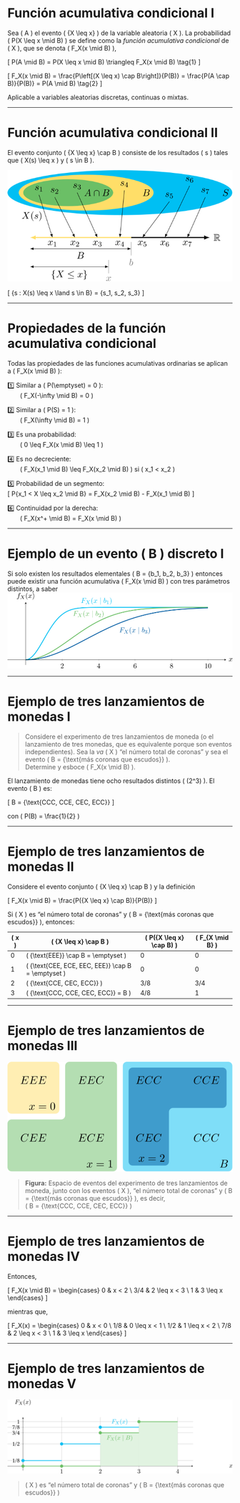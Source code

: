 

# Función acumulativa condicional I

Sea \( A \) el evento \( \{X \leq x\} \) de la variable aleatoria \( X \). La probabilidad \( P(X \leq x \mid B) \) se define como la *función acumulativa condicional* de \( X \), que se denota \( F_X(x \mid B) \),

\[
P(A \mid B) = P(X \leq x \mid B) \triangleq F_X(x \mid B) \tag{1}
\]

\[
F_X(x \mid B) = \frac{P\left[(X \leq x) \cap B\right]}{P(B)} = \frac{P(A \cap B)}{P(B)} = P(A \mid B) \tag{2}
\]

Aplicable a variables aleatorias discretas, continuas o mixtas.



---

# Función acumulativa condicional II

El evento conjunto \( \{X \leq x\} \cap B \) consiste de los resultados \( s \) tales que \( X(s) \leq x \) y \( s \in B \).

![Mapeo evento conjunto](images/5_mapeo_evento_conjunto.svg)




\[
\{s : X(s) \leq x \land s \in B\} = \{s_1, s_2, s_3\}
\]




---

# Propiedades de la función acumulativa condicional

Todas las propiedades de las funciones acumulativas ordinarias se aplican a \( F_X(x \mid B) \):

1️⃣ Similar a \( P(\emptyset) = 0 \):  
  \( F_X(-\infty \mid B) = 0 \)

2️⃣ Similar a \( P(S) = 1 \):  
  \( F_X(\infty \mid B) = 1 \)

3️⃣ Es una probabilidad:  
  \( 0 \leq F_X(x \mid B) \leq 1 \)

4️⃣ Es no decreciente:  
  \( F_X(x_1 \mid B) \leq F_X(x_2 \mid B) \) si \( x_1 < x_2 \)

5️⃣ Probabilidad de un segmento:  
\[
P\{x_1 < X \leq x_2 \mid B\} = F_X(x_2 \mid B) - F_X(x_1 \mid B)
\]

6️⃣ Continuidad por la derecha:  
  \( F_X(x^+ \mid B) = F_X(x \mid B) \)

---

# Ejemplo de un evento \( B \) discreto I

Si solo existen los resultados elementales \( B = \{b_1, b_2, b_3\} \) entonces puede existir una función acumulativa \( F_X(x \mid B) \) con tres parámetros distintos, a saber
![Mapeo evento conjunto](images/5_funcs_acum_condicionales.svg)


---

# Ejemplo de tres lanzamientos de monedas I

> Considere el experimento de tres lanzamientos de moneda (o el lanzamiento de tres monedas, que es equivalente porque son eventos independientes). Sea la *va* \( X \) “el número total de coronas” y sea el evento \( B = \{\text{más coronas que escudos}\} \).  
> Determine y esboce \( F_X(x \mid B) \).

El lanzamiento de monedas tiene ocho resultados distintos \( (2^3) \). El evento \( B \) es:

\[
B = \{\text{CCC, CCE, CEC, ECC}\}
\]

con \( P(B) = \frac{1}{2} \)



---

# Ejemplo de tres lanzamientos de monedas II

Considere el evento conjunto \( \{X \leq x\} \cap B \) y la definición

\[
F_X(x \mid B) = \frac{P(\{X \leq x\} \cap B)}{P(B)}
\]

Si \( X \) es “el número total de coronas” y \( B = \{\text{más coronas que escudos}\} \), entonces:

| \( x \) | \( \{X \leq x\} \cap B \)                            | \( P(\{X \leq x\} \cap B) \) | \( F_{X \mid B} \) |
|--------|------------------------------------------------------|------------------------------|--------------------|
| 0      | \( \{\text{EEE}\} \cap B = \emptyset \)              | 0                            | 0                  |
| 1      | \( \{\text{CEE, ECE, EEC, EEE}\} \cap B = \emptyset \) | 0                            | 0                  |
| 2      | \( \{\text{CCE, CEC, ECC}\} \)                        | 3/8                          | 3/4                |
| 3      | \( \{\text{CCC, CCE, CEC, ECC}\} = B \)               | 4/8                          | 1                  |

---

# Ejemplo de tres lanzamientos de monedas III
![Mapeo evento conjunto](images/5_espacio_eventos_moneda.svg)


> **Figura:** Espacio de eventos del experimento de tres lanzamientos de moneda, junto con los eventos \( X \), “el número total de coronas” y \( B = \{\text{más coronas que escudos}\} \), es decir,  
> \( B = \{\text{CCC, CCE, CEC, ECC}\} \)



---

# Ejemplo de tres lanzamientos de monedas IV

Entonces,

\[
F_X(x \mid B) =
\begin{cases}
0 & x < 2 \\
3/4 & 2 \leq x < 3 \\
1 & 3 \leq x
\end{cases}
\]

mientras que,

\[
F_X(x) =
\begin{cases}
0 & x < 0 \\
1/8 & 0 \leq x < 1 \\
1/2 & 1 \leq x < 2 \\
7/8 & 2 \leq x < 3 \\
1 & 3 \leq x
\end{cases}
\]


---

# Ejemplo de tres lanzamientos de monedas V
![Mapeo evento conjunto](images/5_func_acum_monedas.svg)


> \( X \) es “el número total de coronas” y \( B = \{\text{más coronas que escudos}\} \)



